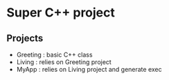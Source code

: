 # Super C++ project 

## Projects

- Greeting : basic C++ class 
- Living   : relies on Greeting project
- MyApp    : relies on Living project and generate exec 

